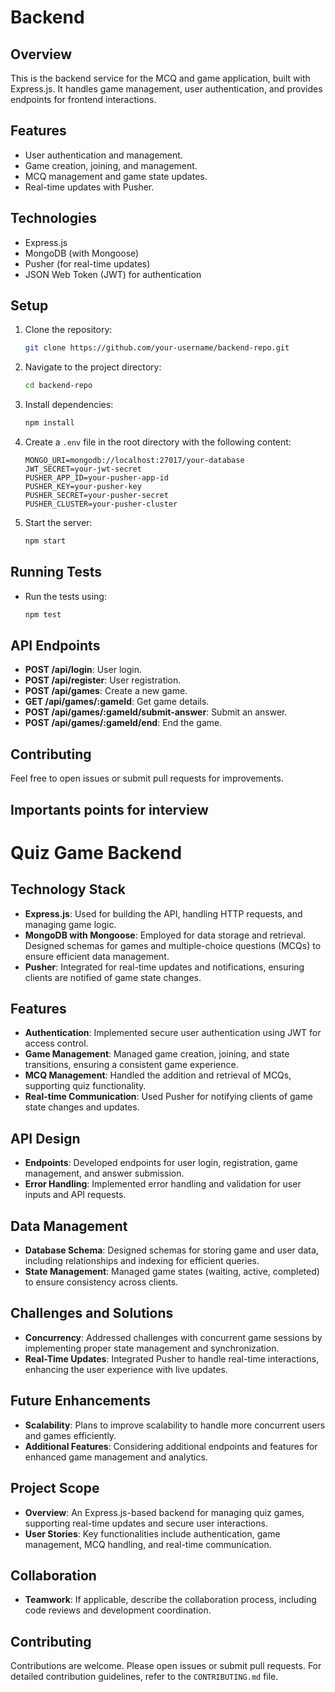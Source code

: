 # Backend

## Overview

This is the backend service for the MCQ and game application, built with Express.js. It handles game management, user authentication, and provides endpoints for frontend interactions.

## Features

- User authentication and management.
- Game creation, joining, and management.
- MCQ management and game state updates.
- Real-time updates with Pusher.

## Technologies

- Express.js
- MongoDB (with Mongoose)
- Pusher (for real-time updates)
- JSON Web Token (JWT) for authentication

## Setup

1. Clone the repository:
    ```bash
    git clone https://github.com/your-username/backend-repo.git
    ```

2. Navigate to the project directory:
    ```bash
    cd backend-repo
    ```

3. Install dependencies:
    ```bash
    npm install
    ```

4. Create a `.env` file in the root directory with the following content:
    ```env
    MONGO_URI=mongodb://localhost:27017/your-database
    JWT_SECRET=your-jwt-secret
    PUSHER_APP_ID=your-pusher-app-id
    PUSHER_KEY=your-pusher-key
    PUSHER_SECRET=your-pusher-secret
    PUSHER_CLUSTER=your-pusher-cluster
    ```

5. Start the server:
    ```bash
    npm start
    ```

## Running Tests

- Run the tests using:
    ```bash
    npm test
    ```

## API Endpoints

- **POST /api/login**: User login.
- **POST /api/register**: User registration.
- **POST /api/games**: Create a new game.
- **GET /api/games/:gameId**: Get game details.
- **POST /api/games/:gameId/submit-answer**: Submit an answer.
- **POST /api/games/:gameId/end**: End the game.

## Contributing

Feel free to open issues or submit pull requests for improvements.


## Importants points for interview
# Quiz Game Backend

## Technology Stack

- **Express.js**: Used for building the API, handling HTTP requests, and managing game logic.
- **MongoDB with Mongoose**: Employed for data storage and retrieval. Designed schemas for games and multiple-choice questions (MCQs) to ensure efficient data management.
- **Pusher**: Integrated for real-time updates and notifications, ensuring clients are notified of game state changes.

## Features

- **Authentication**: Implemented secure user authentication using JWT for access control.
- **Game Management**: Managed game creation, joining, and state transitions, ensuring a consistent game experience.
- **MCQ Management**: Handled the addition and retrieval of MCQs, supporting quiz functionality.
- **Real-time Communication**: Used Pusher for notifying clients of game state changes and updates.

## API Design

- **Endpoints**: Developed endpoints for user login, registration, game management, and answer submission.
- **Error Handling**: Implemented error handling and validation for user inputs and API requests.

## Data Management

- **Database Schema**: Designed schemas for storing game and user data, including relationships and indexing for efficient queries.
- **State Management**: Managed game states (waiting, active, completed) to ensure consistency across clients.

## Challenges and Solutions

- **Concurrency**: Addressed challenges with concurrent game sessions by implementing proper state management and synchronization.
- **Real-Time Updates**: Integrated Pusher to handle real-time interactions, enhancing the user experience with live updates.

## Future Enhancements

- **Scalability**: Plans to improve scalability to handle more concurrent users and games efficiently.
- **Additional Features**: Considering additional endpoints and features for enhanced game management and analytics.

## Project Scope

- **Overview**: An Express.js-based backend for managing quiz games, supporting real-time updates and secure user interactions.
- **User Stories**: Key functionalities include authentication, game management, MCQ handling, and real-time communication.

## Collaboration

- **Teamwork**: If applicable, describe the collaboration process, including code reviews and development coordination.

## Contributing

Contributions are welcome. Please open issues or submit pull requests. For detailed contribution guidelines, refer to the `CONTRIBUTING.md` file.



